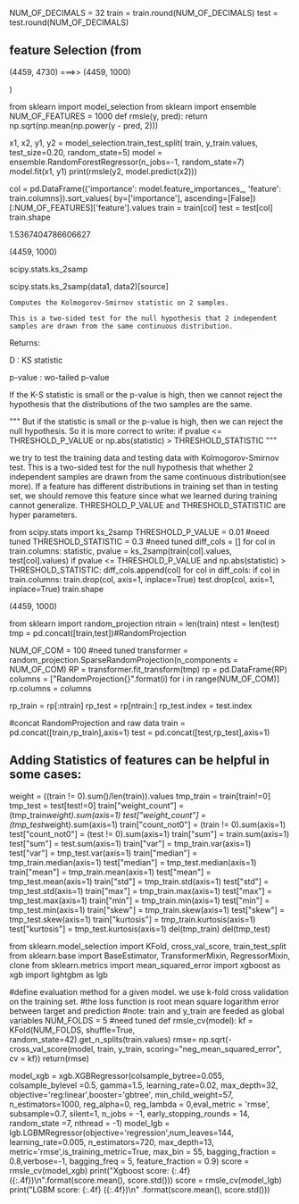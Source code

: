 
NUM_OF_DECIMALS = 32
train = train.round(NUM_OF_DECIMALS)
test = test.round(NUM_OF_DECIMALS)



## feature Selection (from 

(4459, 4730)   ===>>   (4459, 1000)

)

from sklearn import model_selection
from sklearn import ensemble
NUM_OF_FEATURES = 1000
def rmsle(y, pred):
    return np.sqrt(np.mean(np.power(y - pred, 2)))

x1, x2, y1, y2 = model_selection.train_test_split(
    train, y_train.values, test_size=0.20, random_state=5)
model = ensemble.RandomForestRegressor(n_jobs=-1, random_state=7)
model.fit(x1, y1)
print(rmsle(y2, model.predict(x2)))

col = pd.DataFrame({'importance': model.feature_importances_, 'feature': train.columns}).sort_values(
    by=['importance'], ascending=[False])[:NUM_OF_FEATURES]['feature'].values
train = train[col]
test = test[col]
train.shape

1.5367404786606627

(4459, 1000)







scipy.stats.ks_2samp

scipy.stats.ks_2samp(data1, data2)[source]

    Computes the Kolmogorov-Smirnov statistic on 2 samples.

    This is a two-sided test for the null hypothesis that 2 independent samples are drawn from the same continuous distribution.

Returns:	

D : KS statistic

p-value : wo-tailed p-value


If the K-S statistic is small or the p-value is high, then we cannot reject the hypothesis that the distributions of the two samples are the same.

"""
But if the statistic is small or the p-value is high, then we can reject the null hypothesis. So it is more correct to write: if pvalue <= THRESHOLD_P_VALUE or np.abs(statistic) > THRESHOLD_STATISTIC
"""


we try to test the training data and testing data with Kolmogorov-Smirnov test. This is a two-sided test for the null hypothesis that whether 2 independent samples are drawn from the same continuous distribution(see more). If a feature has different distributions in training set than in testing set, we should remove this feature since what we learned during training cannot generalize. THRESHOLD_P_VALUE and THRESHOLD_STATISTIC are hyper parameters.

from scipy.stats import ks_2samp
THRESHOLD_P_VALUE = 0.01 #need tuned
THRESHOLD_STATISTIC = 0.3 #need tuned
diff_cols = []
for col in train.columns:
    statistic, pvalue = ks_2samp(train[col].values, test[col].values)
    if pvalue <= THRESHOLD_P_VALUE and np.abs(statistic) > THRESHOLD_STATISTIC:
        diff_cols.append(col)
for col in diff_cols:
    if col in train.columns:
        train.drop(col, axis=1, inplace=True)
        test.drop(col, axis=1, inplace=True)
train.shape

(4459, 1000)





from sklearn import random_projection
ntrain = len(train)
ntest = len(test)
tmp = pd.concat([train,test])#RandomProjection


NUM_OF_COM = 100 #need tuned
transformer = random_projection.SparseRandomProjection(n_components = NUM_OF_COM)
RP = transformer.fit_transform(tmp)
rp = pd.DataFrame(RP)
columns = ["RandomProjection{}".format(i) for i in range(NUM_OF_COM)]
rp.columns = columns

rp_train = rp[:ntrain]
rp_test = rp[ntrain:]
rp_test.index = test.index

#concat RandomProjection and raw data
train = pd.concat([train,rp_train],axis=1)
test = pd.concat([test,rp_test],axis=1)





## Adding Statistics of features can be helpful in some cases:

weight = ((train != 0).sum()/len(train)).values
tmp_train = train[train!=0]
tmp_test = test[test!=0]
train["weight_count"] = (tmp_train*weight).sum(axis=1)
test["weight_count"] = (tmp_test*weight).sum(axis=1)
train["count_not0"] = (train != 0).sum(axis=1)
test["count_not0"] = (test != 0).sum(axis=1)
train["sum"] = train.sum(axis=1)
test["sum"] = test.sum(axis=1)
train["var"] = tmp_train.var(axis=1)
test["var"] = tmp_test.var(axis=1)
train["median"] = tmp_train.median(axis=1)
test["median"] = tmp_test.median(axis=1)
train["mean"] = tmp_train.mean(axis=1)
test["mean"] = tmp_test.mean(axis=1)
train["std"] = tmp_train.std(axis=1)
test["std"] = tmp_test.std(axis=1)
train["max"] = tmp_train.max(axis=1)
test["max"] = tmp_test.max(axis=1)
train["min"] = tmp_train.min(axis=1)
test["min"] = tmp_test.min(axis=1)
train["skew"] = tmp_train.skew(axis=1)
test["skew"] = tmp_test.skew(axis=1)
train["kurtosis"] = tmp_train.kurtosis(axis=1)
test["kurtosis"] = tmp_test.kurtosis(axis=1)
del(tmp_train)
del(tmp_test)








from sklearn.model_selection import KFold, cross_val_score, train_test_split
from sklearn.base import BaseEstimator, TransformerMixin, RegressorMixin, clone
from sklearn.metrics import mean_squared_error
import xgboost as xgb
import lightgbm as lgb



#define evaluation method for a given model. we use k-fold cross validation on the training set. 
#the loss function is root mean square logarithm error between target and prediction
#note: train and y_train are feeded as global variables
NUM_FOLDS = 5 #need tuned
def rmsle_cv(model):
    kf = KFold(NUM_FOLDS, shuffle=True, random_state=42).get_n_splits(train.values)
    rmse= np.sqrt(-cross_val_score(model, train, y_train, scoring="neg_mean_squared_error", cv = kf))
    return(rmse)




model_xgb = xgb.XGBRegressor(colsample_bytree=0.055, colsample_bylevel =0.5, 
                             gamma=1.5, learning_rate=0.02, max_depth=32, 
                             objective='reg:linear',booster='gbtree',
                             min_child_weight=57, n_estimators=1000, reg_alpha=0, 
                             reg_lambda = 0,eval_metric = 'rmse', subsample=0.7, 
                             silent=1, n_jobs = -1, early_stopping_rounds = 14,
                             random_state =7, nthread = -1)
model_lgb = lgb.LGBMRegressor(objective='regression',num_leaves=144,
                              learning_rate=0.005, n_estimators=720, max_depth=13,
                              metric='rmse',is_training_metric=True,
                              max_bin = 55, bagging_fraction = 0.8,verbose=-1,
                              bagging_freq = 5, feature_fraction = 0.9) 
score = rmsle_cv(model_xgb)
print("Xgboost score: {:.4f} ({:.4f})\n".format(score.mean(), score.std()))
score = rmsle_cv(model_lgb)
print("LGBM score: {:.4f} ({:.4f})\n" .format(score.mean(), score.std()))

